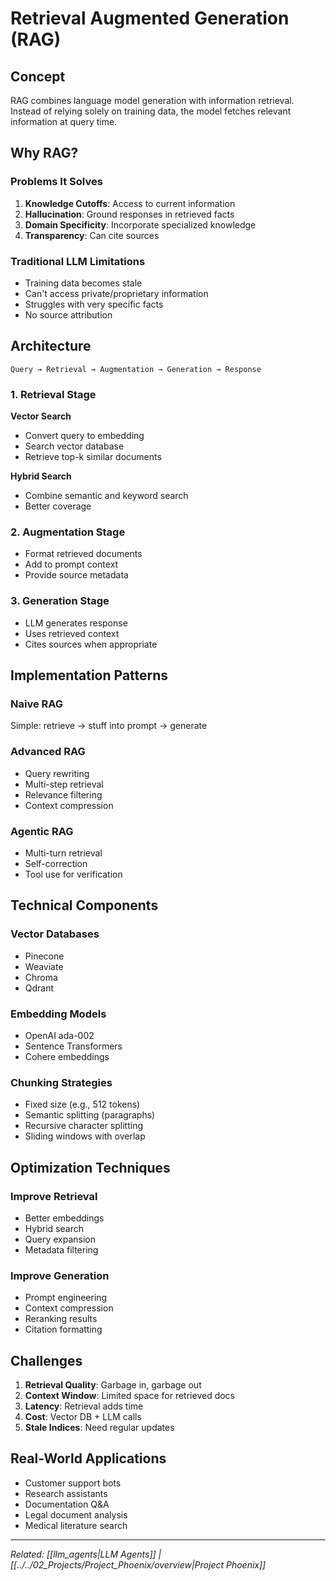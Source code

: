 # Retrieval Augmented Generation (RAG)

## Concept

RAG combines language model generation with information retrieval. Instead of relying solely on training data, the model fetches relevant information at query time.

## Why RAG?

### Problems It Solves

1. **Knowledge Cutoffs**: Access to current information
2. **Hallucination**: Ground responses in retrieved facts
3. **Domain Specificity**: Incorporate specialized knowledge
4. **Transparency**: Can cite sources

### Traditional LLM Limitations

- Training data becomes stale
- Can't access private/proprietary information
- Struggles with very specific facts
- No source attribution

## Architecture

```
Query → Retrieval → Augmentation → Generation → Response
```

### 1. Retrieval Stage

**Vector Search**
- Convert query to embedding
- Search vector database
- Retrieve top-k similar documents

**Hybrid Search**
- Combine semantic and keyword search
- Better coverage

### 2. Augmentation Stage

- Format retrieved documents
- Add to prompt context
- Provide source metadata

### 3. Generation Stage

- LLM generates response
- Uses retrieved context
- Cites sources when appropriate

## Implementation Patterns

### Naive RAG
Simple: retrieve → stuff into prompt → generate

### Advanced RAG
- Query rewriting
- Multi-step retrieval
- Relevance filtering
- Context compression
### Agentic RAG
- Multi-turn retrieval
- Self-correction
- Tool use for verification

## Technical Components

### Vector Databases
- Pinecone
- Weaviate
- Chroma
- Qdrant

### Embedding Models
- OpenAI ada-002
- Sentence Transformers
- Cohere embeddings

### Chunking Strategies
- Fixed size (e.g., 512 tokens)
- Semantic splitting (paragraphs)
- Recursive character splitting
- Sliding windows with overlap

## Optimization Techniques

### Improve Retrieval
- Better embeddings
- Hybrid search
- Query expansion
- Metadata filtering

### Improve Generation
- Prompt engineering
- Context compression
- Reranking results
- Citation formatting

## Challenges

1. **Retrieval Quality**: Garbage in, garbage out
2. **Context Window**: Limited space for retrieved docs
3. **Latency**: Retrieval adds time
4. **Cost**: Vector DB + LLM calls
5. **Stale Indices**: Need regular updates

## Real-World Applications

- Customer support bots
- Research assistants
- Documentation Q&A
- Legal document analysis
- Medical literature search

---
*Related: [[llm_agents|LLM Agents]] | [[../../02_Projects/Project_Phoenix/overview|Project Phoenix]]*
